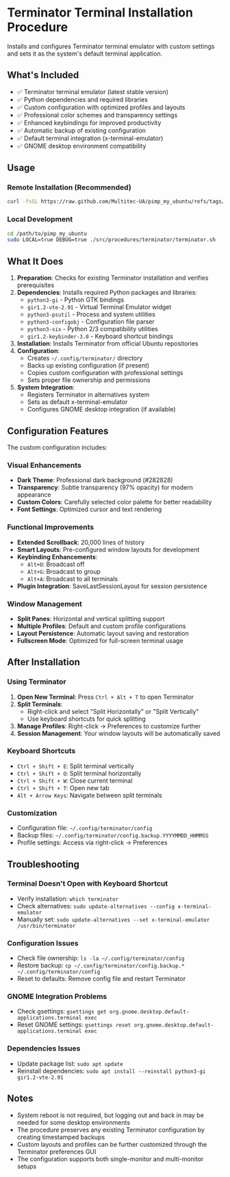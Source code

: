 # Terminator Terminal Installation Procedure

Installs and configures Terminator terminal emulator with custom settings and sets it as the system's default terminal application.

## What's Included

- ✅ Terminator terminal emulator (latest stable version)
- ✅ Python dependencies and required libraries
- ✅ Custom configuration with optimized profiles and layouts
- ✅ Professional color schemes and transparency settings
- ✅ Enhanced keybindings for improved productivity
- ✅ Automatic backup of existing configuration
- ✅ Default terminal integration (x-terminal-emulator)
- ✅ GNOME desktop environment compatibility

## Usage

### Remote Installation (Recommended)
```bash
curl -fsSL https://raw.github.com/Multitec-UA/pimp_my_ubuntu/refs/tags/v0.1.0/src/procedures/terminator/terminator.sh | sudo bash
```

### Local Development
```bash
cd /path/to/pimp_my_ubuntu
sudo LOCAL=true DEBUG=true ./src/procedures/terminator/terminator.sh
```

## What It Does

1. **Preparation**: Checks for existing Terminator installation and verifies prerequisites
2. **Dependencies**: Installs required Python packages and libraries:
   - `python3-gi` - Python GTK bindings
   - `gir1.2-vte-2.91` - Virtual Terminal Emulator widget
   - `python3-psutil` - Process and system utilities
   - `python3-configobj` - Configuration file parser
   - `python3-six` - Python 2/3 compatibility utilities
   - `gir1.2-keybinder-3.0` - Keyboard shortcut bindings
3. **Installation**: Installs Terminator from official Ubuntu repositories
4. **Configuration**: 
   - Creates `~/.config/terminator/` directory
   - Backs up existing configuration (if present)
   - Copies custom configuration with professional settings
   - Sets proper file ownership and permissions
5. **System Integration**:
   - Registers Terminator in alternatives system
   - Sets as default x-terminal-emulator
   - Configures GNOME desktop integration (if available)

## Configuration Features

The custom configuration includes:

### Visual Enhancements
- **Dark Theme**: Professional dark background (#282828)
- **Transparency**: Subtle transparency (97% opacity) for modern appearance
- **Custom Colors**: Carefully selected color palette for better readability
- **Font Settings**: Optimized cursor and text rendering

### Functional Improvements
- **Extended Scrollback**: 20,000 lines of history
- **Smart Layouts**: Pre-configured window layouts for development
- **Keybinding Enhancements**:
  - `Alt+O`: Broadcast off
  - `Alt+G`: Broadcast to group
  - `Alt+A`: Broadcast to all terminals
- **Plugin Integration**: SaveLastSessionLayout for session persistence

### Window Management
- **Split Panes**: Horizontal and vertical splitting support
- **Multiple Profiles**: Default and custom profile configurations
- **Layout Persistence**: Automatic layout saving and restoration
- **Fullscreen Mode**: Optimized for full-screen terminal usage

## After Installation

### Using Terminator
1. **Open New Terminal**: Press `Ctrl + Alt + T` to open Terminator
2. **Split Terminals**: 
   - Right-click and select "Split Horizontally" or "Split Vertically"
   - Use keyboard shortcuts for quick splitting
3. **Manage Profiles**: Right-click → Preferences to customize further
4. **Session Management**: Your window layouts will be automatically saved

### Keyboard Shortcuts
- `Ctrl + Shift + E`: Split terminal vertically
- `Ctrl + Shift + O`: Split terminal horizontally
- `Ctrl + Shift + W`: Close current terminal
- `Ctrl + Shift + T`: Open new tab
- `Alt + Arrow Keys`: Navigate between split terminals

### Customization
- Configuration file: `~/.config/terminator/config`
- Backup files: `~/.config/terminator/config.backup.YYYYMMDD_HHMMSS`
- Profile settings: Access via right-click → Preferences

## Troubleshooting

### Terminal Doesn't Open with Keyboard Shortcut
- Verify installation: `which terminator`
- Check alternatives: `sudo update-alternatives --config x-terminal-emulator`
- Manually set: `sudo update-alternatives --set x-terminal-emulator /usr/bin/terminator`

### Configuration Issues
- Check file ownership: `ls -la ~/.config/terminator/config`
- Restore backup: `cp ~/.config/terminator/config.backup.* ~/.config/terminator/config`
- Reset to defaults: Remove config file and restart Terminator

### GNOME Integration Problems
- Check gsettings: `gsettings get org.gnome.desktop.default-applications.terminal exec`
- Reset GNOME settings: `gsettings reset org.gnome.desktop.default-applications.terminal exec`

### Dependencies Issues
- Update package list: `sudo apt update`
- Reinstall dependencies: `sudo apt install --reinstall python3-gi gir1.2-vte-2.91`

## Notes

- System reboot is not required, but logging out and back in may be needed for some desktop environments
- The procedure preserves any existing Terminator configuration by creating timestamped backups
- Custom layouts and profiles can be further customized through the Terminator preferences GUI
- The configuration supports both single-monitor and multi-monitor setups

